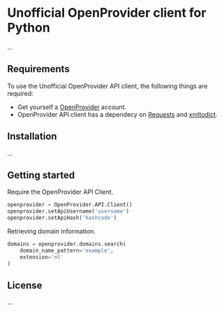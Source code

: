 # Unofficial OpenProvider client for Python

...

## Requirements

To use the Unofficial OpenProvider API client, the following things are required:
- Get yourself a [OpenProvider](https://www.openprovider.nl/) account.
- OpenProvider API client has a dependecy on [Requests](http://docs.python-requests.org/en/master/) and [xmltodict](https://github.com/martinblech/xmltodict).

## Installation

...

## Getting started

Require the OpenProvider API Client.

```python
openprovider = OpenProvider.API.Client()
openprovider.setApiUsername('username')
openprovider.setApiHash('hashcode')
```

Retrieving domain information.

```python
domains = openprovider.domains.search(
    domain_name_pattern='example',
    extension='nl'
)
```

## License

...
